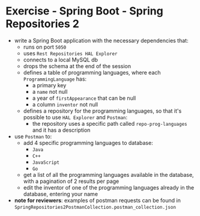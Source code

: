 # Exercise - Spring Boot - Spring Repositories 2
* write a Spring Boot application with the necessary dependencies that:
  * runs on port `5050`
  * uses `Rest Repositories HAL Explorer`
  * connects to a local MySQL db
  * drops the schema at the end of the session
  * defines a table of programming languages, where each `ProgrammingLanguage` has:
    * a primary key
    * a `name` not null
    * a year of `firstAppearance` that can be null
    * a column `inventor` not null
  * defines a repository for the programming languages, so that it's possible to use `HAL Explorer` and `Postman`:
    * the repository uses a specific path called `repo-prog-languages` and it has a description
* use `Postman` to:
  * add 4 specific programming languages to database:
    * `Java`
    * `C++`
    * `JavaScript`
    * `Go`
  * get a list of all the programming languages available in the database, with a pagination of 2 results per page
  * edit the inventor of one of the programming languages already in the database, entering your name
* **note for reviewers**: examples of postman requests can be found in `SpringRepositories2PostmanCollection.postman_collection.json`
